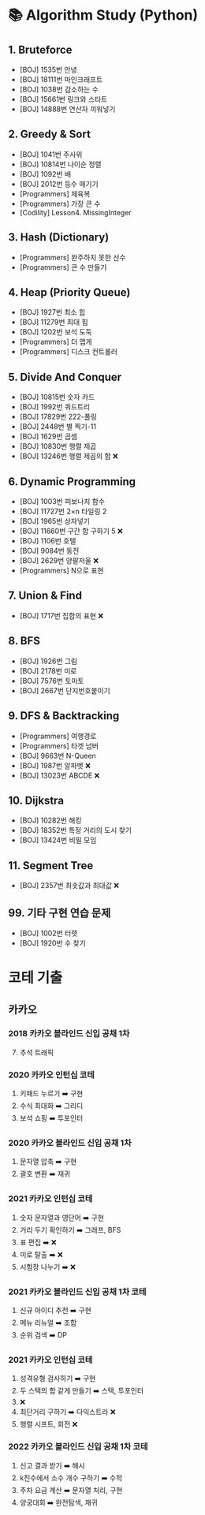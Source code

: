 # 📚 Algorithm Study (Python)

## 1. Bruteforce

- [BOJ] 1535번 안녕
- [BOJ] 18111번 마인크래프트
- [BOJ] 1038번 감소하는 수
- [BOJ] 15661번 링크와 스타트
- [BOJ] 14888번 연산자 끼워넣기


## 2. Greedy & Sort

- [BOJ] 1041번 주사위
- [BOJ] 10814번 나이순 정렬
- [BOJ] 1092번 배 
- [BOJ] 2012번 등수 매기기
- [Programmers] 체육복
- [Programmers] 가장 큰 수 
- [Codility] Lesson4. MissingInteger


## 3. Hash (Dictionary)

- [Programmers] 완주하지 못한 선수 
- [Programmers] 큰 수 만들기 


## 4. Heap (Priority Queue)

- [BOJ] 1927번 최소 힙
- [BOJ] 11279번 최대 힙
- [BOJ] 1202번 보석 도둑
- [Programmers] 더 맵게 
- [Programmers] 디스크 컨트롤러 


## 5. Divide And Conquer

- [BOJ] 10815번 숫자 카드
- [BOJ] 1992번 쿼드트리
- [BOJ] 17829번 222-풀링
- [BOJ] 2448번 별 찍기-11
- [BOJ] 1629번 곱셈
- [BOJ] 10830번 행렬 제곱
- [BOJ] 13246번 행렬 제곱의 합 ❌


## 6. Dynamic Programming

- [BOJ] 1003번 피보나치 함수
- [BOJ] 11727번 2×n 타일링 2
- [BOJ] 1965번 상자넣기
- [BOJ] 11660번 구간 합 구하기 5 ❌
- [BOJ] 1106번 호텔
- [BOJ] 9084번 동전
- [BOJ] 2629번 양팔저울 ❌
- [Programmers] N으로 표현 


## 7. Union & Find

- [BOJ] 1717번 집합의 표현 ❌


## 8. BFS

- [BOJ] 1926번 그림
- [BOJ] 2178번 미로
- [BOJ] 7576번 토마토
- [BOJ] 2667번 단지번호붙이기 


## 9. DFS & Backtracking

- [Programmers] 여행경로 
- [Programmers] 타겟 넘버 
- [BOJ] 9663번 N-Queen 
- [BOJ] 1987번 알파벳 ❌
- [BOJ] 13023번 ABCDE ❌


## 10. Dijkstra

- [BOJ] 10282번 해킹
- [BOJ] 18352번 특정 거리의 도시 찾기
- [BOJ] 13424번 비밀 모임


## 11. Segment Tree

- [BOJ] 2357번 최솟값과 최대값 ❌


## 99. 기타 구현 연습 문제

- [BOJ] 1002번 터렛 
- [BOJ] 1920번 수 찾기 


# 코테 기출

## 카카오

### 2018 카카오 블라인드 신입 공채 1차
7. 추석 트래픽 

### 2020 카카오 인턴십 코테
1. 키패드 누르기 ➡️ 구현 
2. 수식 최대화  ➡️ 그리디 
3. 보석 쇼핑 ➡️ 투포인터 


### 2020 카카오 블라인드 신입 공채 1차
1. 문자열 압축 ➡️ 구현 
2. 괄호 변환 ➡️ 재귀 


### 2021 카카오 인턴십 코테
1. 숫자 문자열과 영단어 ➡️ 구현 
2. 거리 두기 확인하기 ➡️ 그래프, BFS
3. 표 편집 ➡️  ❌ 
4. 미로 탈출 ➡️ ❌
5. 시험장 나누기 ➡️  ❌


### 2021 카카오 블라인드 신입 공채 1차 코테
1. 신규 아이디 추천 ➡️ 구현
2. 메뉴 리뉴얼 ➡️ 조합
3. 순위 검색 ➡️ DP 


### 2021 카카오 인턴십 코테
1. 성격유형 검사하기 ➡️ 구현 
2. 두 스택의 합 같게 만들기 ➡️ 스택, 투포인터
3. ❌ 
4. 최단거리 구하기 ➡️ 다익스트라 ❌
5. 행렬 시프트, 회전 ❌ 


### 2022 카카오 블라인드 신입 공채 1차 코테
1. 신고 결과 받기 ➡️ 해시 
2. k진수에서 소수 개수 구하기 ➡️ 수학 
3. 주차 요금 계산 ➡️ 문자열 처리, 구현 
4. 양궁대회 ➡️ 완전탐색, 재귀 